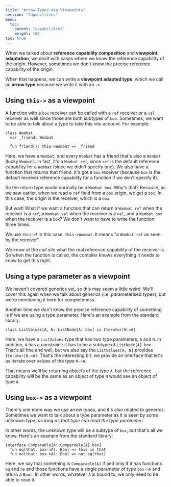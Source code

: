 ```yaml
---
title: "Arrow Types aka Viewpoints"
section: "Capabilities"
menu:
  toc:
    parent: "capabilities"
    weight: 100
toc: true
---
```


When we talked about __reference capability composition__ and __viewpoint adaptation__, we dealt with cases where we know the reference capability of the origin. However, sometimes we don't know the precise reference capability of the origin.

When that happens, we can write a __viewpoint adapted type__, which we call an __arrow type__ because we write it with an `->`.

## Using `this->` as a viewpoint

A function with a `box` receiver can be called with a `ref` receiver or a `val` receiver as well since those are both subtypes of `box`. Sometimes, we want to be able to talk about a type to take this into account. For example:

```pony
class Wombat
  var _friend: Wombat

  fun friend(): this->Wombat => _friend
```

Here, we have a `Wombat`, and every `Wombat` has a friend that's also a `Wombat` (lucky `Wombat`). In fact, it's a `Wombat ref`, since `ref` is the default reference capability for a `Wombat` (since we didn't specify one). We also have a function that returns that friend. It's got a `box` receiver (because `box` is the default receiver reference capability for a function if we don't specify it).

So the return type would normally be a `Wombat box`. Why's that? Because, as we saw earlier, when we read a `ref` field from a `box` origin, we get a `box`. In this case, the origin is the receiver, which is a `box`.

But wait! What if we want a function that can return a `Wombat ref` when the receiver is a `ref`, a `Wombat val` when the receiver is a `val`, and a `Wombat box` when the receiver is a `box`? We don't want to have to write the function three times.

We use `this->`! In this case, `this->Wombat`. It means "a `Wombat ref` as seen by the receiver".

We know at the _call site_ what the real reference capability of the receiver is. So when the function is called, the compiler knows everything it needs to know to get this right.

## Using a type parameter as a viewpoint

We haven't covered generics yet, so this may seem a little weird. We'll cover this again when we talk about generics (i.e. parameterised types), but we're mentioning it here for completeness.

Another time we don't know the precise reference capability of something is if we are using a type parameter. Here's an example from the standard library:

```pony
class ListValues[A, N: ListNode[A] box] is Iterator[N->A]
```

Here, we have a `ListValues` type that has two type parameters, `A` and `N`. In addition, `N` has a constraint: it has to be a subtype of `ListNode[A] box`. That's all fine and well, but we also say the `ListValues[A, N]` provides `Iterator[N->A]`. That's the interesting bit: we provide an interface that let's us iterate over values of the type `N->A`.

That means we'll be returning objects of the type `A`, but the reference capability will be the same as an object of type `N` would see an object of type `A`.

## Using `box->` as a viewpoint

There's one more way we use arrow types, and it's also related to generics. Sometimes we want to talk about a type parameter as it is seen by some unknown type, _as long as that type can read the type parameter_.

In other words, the unknown type will be a subtype of `box`, but that's all we know. Here's an example from the standard library:

```pony
interface Comparable[A: Comparable[A] box]
  fun eq(that: box->A): Bool => this is that
  fun ne(that: box->A): Bool => not eq(that)
```

Here, we say that something is `Comparable[A]` if and only if it has functions `eq` and `ne` and those functions have a single parameter of type `box->A` and return a `Bool`. In other words, whatever `A` is bound to, we only need to be able to read it.
